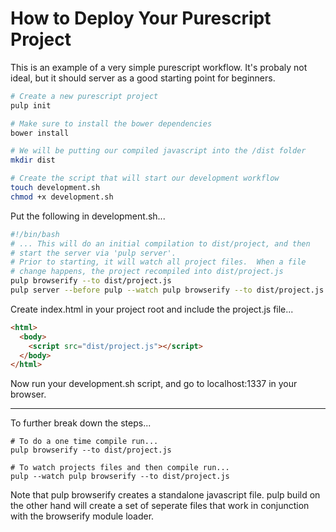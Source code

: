 # How to Deploy Your Purescript Project

This is an example of a very simple purescript workflow.  It's probaly not ideal, but it should server as a good starting point for beginners.

```bash
# Create a new purescript project
pulp init

# Make sure to install the bower dependencies
bower install

# We will be putting our compiled javascript into the /dist folder
mkdir dist

# Create the script that will start our development workflow
touch development.sh
chmod +x development.sh
```

Put the following in development.sh...

```bash
#!/bin/bash
# ... This will do an initial compilation to dist/project, and then
# start the server via 'pulp server'.
# Prior to starting, it will watch all project files.  When a file
# change happens, the project recompiled into dist/project.js
pulp browserify --to dist/project.js
pulp server --before pulp --watch pulp browserify --to dist/project.js
```

Create index.html in your project root and include the project.js file...

```html
<html>
  <body>
    <script src="dist/project.js"></script>
  </body>
</html>
```

Now run your development.sh script, and go to localhost:1337 in your browser.

-----

To further break down the steps...

```
# To do a one time compile run...
pulp browserify --to dist/project.js
```

```
# To watch projects files and then compile run...
pulp --watch pulp browserify --to dist/project.js
```

Note that pulp browserify creates a standalone javascript file.  pulp build on the other hand will create a set of seperate files that work in conjunction with the browserify  module loader.
